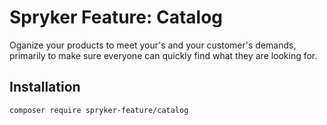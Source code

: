# Spryker Feature: Catalog

Oganize your products to meet your's and your customer's demands, primarily to make sure everyone can quickly find what they are looking for.

## Installation

```
composer require spryker-feature/catalog
```
